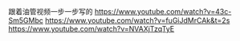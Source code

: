 跟着油管视频一步一步写的
https://www.youtube.com/watch?v=43c-Sm5GMbc
https://www.youtube.com/watch?v=fuGiJdMrCAk&t=2s
https://www.youtube.com/watch?v=NVAXjTzqTyE
